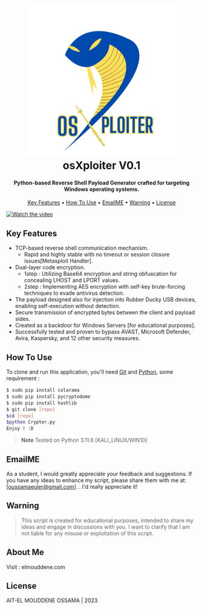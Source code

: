 
<h1 align="center">
  <br>
  <a href="https://github.com/OssamaN7/OsXploiter"><img src="https://raw.githubusercontent.com/OssamaN7/OsXploiter/main/logo/Os.png" alt="osxploiter" width="400"></a>
  <br>
  osXploiter V0.1
  <br>
</h1>
<h4 align="center">Python-based Reverse Shell Payload Generator crafted for targeting Windows operating systems. </h4>



<p align="center">
  <a href="#key-features">Key Features</a> •
  <a href="#how-to-use">How To Use</a> •
  <a href="#warning">EmailME</a> •
  <a href="#warning">Warning</a> •
  <a href="#license">License</a>
</p>

[![Watch the video](https://img.youtube.com/vi/T-D1KVIuvjA/maxresdefault.jpg)](https://youtu.be/T-D1KVIuvjA)

## Key Features

* TCP-based reverse shell communication mechanism.
  - Rapid and highly stable with no timeout or session closure issues[Metasploit Handler].
* Dual-layer code encryption.
  - 1step : Utilizing Base64 encryption and string obfuscation for concealing LHOST and LPORT values.
  - 2step : Implementing AES encryption with self-key brute-forcing techniques to evade antivirus detection.
* The payload designed also for injection into Rubber Ducky USB devices, enabling self-execution without detection.
* Secure transmission of encrypted bytes between the client and payload sides.
* Created as a backdoor for Windows Servers [for educational purposes].
* Successfully tested and proven to bypass AVAST, Microsoft Defender, Avira, Kaspersky, and 12 other security measures.


## How To Use

To clone and run this application, you'll need [Git](https://git-scm.com) and [Python]((https://www.python.org/)), some requirement :

```bash
$ sudo pip install colarama
$ sudo pip install pycryptodome
$ sudo pip install hashlib
$ git clone [repo]
$cd [repo]
$python Crypter.py
Enjoy ! :D
```



> **Note**
> Tested on Python 3.11.6 [KALI_LINUX/WIN10]



## EmailME

As a student, I would greatly appreciate your feedback and suggestions. If you have any ideas to enhance my script, please share them with me at: [oussamaeuler@gmail.com].
. I'd really appreciate it!

## Warning 
> This script is created for educational purposes, intended to share my ideas and engage in discussions with you. I want to clarify that I am not liable for any misuse or exploitation of this script.


## About Me 

Visit : elmouddene.com

## License

AIT-EL MOUDDENE OSSAMA | 2023 




